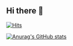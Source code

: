 ## Hi there 👋

<div align=left>
  
[![Hits](https://hits.seeyoufarm.com/api/count/incr/badge.svg?url=https%3A%2F%2Fgithub.com%2Flichee55)](https://hits.seeyoufarm.com)

</div>
  
[![Anurag's GitHub stats](https://github-readme-stats.vercel.app/api?username=lichee55)](https://github.com/anuraghazra/github-readme-stats)


  
<!--
**lichee55/lichee55** is a ✨ _special_ ✨ repository because its `README.md` (this file) appears on your GitHub profile.

Here are some ideas to get you started:

- 🔭 I’m currently working on ...
- 🌱 I’m currently learning ...
- 👯 I’m looking to collaborate on ...
- 🤔 I’m looking for help with ...
- 💬 Ask me about ...
- 📫 How to reach me: ...
- 😄 Pronouns: ...
- ⚡ Fun fact: ...
-->
